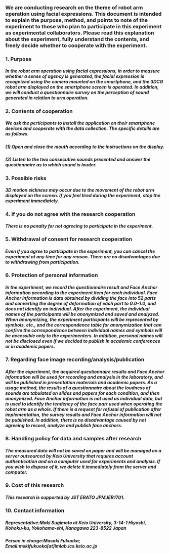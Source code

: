### We are conducting research on the theme of robot arm operation using facial expressions. This document is intended to explain the purpose, method, and points to note of the experiment to those who plan to participate in this experiment as experimental collaborators. Please read this explanation about the experiment, fully understand the contents, and freely decide whether to cooperate with the experiment.

### 1. Purpose
##### In the robot arm operation using facial expressions, in order to measure whether a sense of agency is generated, the facial expression is recognized using the camera mounted on the smartphone, and the 3DCG robot arm displayed on the smartphone screen is operated. In addition, we will conduct a questionnaire survey on the perception of sound generated in relation to arm operation.

### 2. Contents of cooperation
##### We ask the perticipants to install the application on their smartphone devices and cooperate with the data collection. The specific details are as follows.
##### (1) Open and close the mouth according to the instructions on the display.
##### (2) Listen to the two consecutive sounds presented and answer the questionnaire as to which sound is louder.

### 3. Possible risks
##### 3D motion sickness may occur due to the movement of the robot arm displayed on the screen. If you feel tired during the experiment, stop the experiment immediately.

### 4. If you do not agree with the research cooperation
##### There is no penalty for not agreeing to participate in the experiment.

### 5. Withdrawal of consent for research cooperation
##### Even if you agree to participate in the experiment, you can cancel the experiment at any time for any reason. There are no disadvantages due to withdrawing from participation.

### 6. Protection of personal information
##### In the experiment, we record the questionnaire result and Face Anchor information according to the experiment item for each individual. Face Anchor information is data obtained by dividing the face into 52 parts and converting the degree of deformation of each part to 0.0-1.0, and does not identify an individual. After the experiment, the individual names of the participants will be anonymized and saved and analyzed. When anonymizing, the experiment participants will be represented by symbols, etc., and the correspondence table for anonymization that can confirm the correspondence between individual names and symbols will be accessible only to the experimenters. In addition, personal names will not be disclosed even if we decided to publish in academic conferences or in academic papers.

### 7. Regarding face image recording/analysis/publication
##### After the experiment, the acquired questionnaire results and Face Anchor information will be used for recording and analysis in the laboratory, and will be published in presentation materials and academic papers. As a usage method, the results of a questionnaire about the loudness of sounds are tabulated on slides and papers for each condition, and then anonymized. Face Anchor information is not used as individual data, but is used to identify the tendency of the face part used when operating the robot arm as a whole. If there is a request for refusal of publication after implementation, the survey results and Face Anchor information will not be published. In addition, there is no disadvantage caused by not agreeing to record, analyze and publish face anchors. 

### 8. Handling policy for data and samples after research
##### The measured data will not be saved on paper and will be managed on a server outsourced by Keio University that requires account authentication and on a computer used for experiments and analysis. If you wish to dispose of it, we delete it immediately from the server and computer.

### 9. Cost of this research
##### This research is supported by JST ERATO JPMJER1701. 

### 10. Contact information
##### Representative:Maki Sugimoto at Keio University, 3-14-1 Hiyoshi, Kohoku-ku, Yokohama-shi, Kanagawa 223-8522 Japan
##### Person in charge:Masaki Fukuoka; Email:mskifukuoka[at]imlab.ics.keio.ac.jp 
